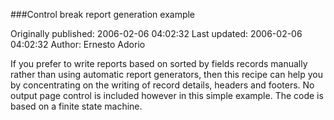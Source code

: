###Control break report generation example

Originally published: 2006-02-06 04:02:32
Last updated: 2006-02-06 04:02:32
Author: Ernesto Adorio

If you prefer to write reports based on sorted by fields records manually rather than using automatic report generators, then this recipe can help you by concentrating on the writing of record details, headers and footers. No output page control is included however in this simple example. The code is based on a finite state machine.